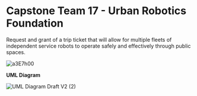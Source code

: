 # Capstone Team  17 - Urban Robotics Foundation
Request and grant of a trip ticket that will allow for multiple fleets of independent service robots to operate safely and effectively through public spaces.

![a3E7h00](https://user-images.githubusercontent.com/46917483/156659297-15911d0f-762b-4a06-b83c-12c2142dab92.png)

**UML Diagram**

![UML Diagram Draft V2 (2)](https://user-images.githubusercontent.com/46917483/161314769-14bf2477-2d30-4635-ad5c-333ddeefad20.jpg)
